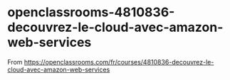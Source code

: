 # openclassrooms-4810836-decouvrez-le-cloud-avec-amazon-web-services
From https://openclassrooms.com/fr/courses/4810836-decouvrez-le-cloud-avec-amazon-web-services
